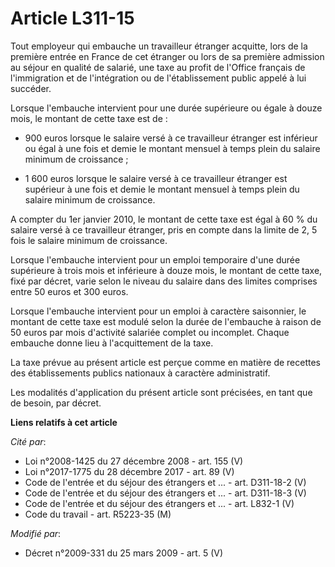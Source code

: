 # Article L311-15

Tout employeur qui embauche un travailleur étranger acquitte, lors de la première entrée en France de cet étranger ou lors de
sa première admission au séjour en qualité de salarié, une taxe au profit de l'Office français de l'immigration et de
l'intégration ou de l'établissement public appelé à lui succéder. 

Lorsque l'embauche intervient pour une durée supérieure ou égale à douze mois, le montant de cette taxe est de : 

- 900 euros lorsque le salaire versé à ce travailleur étranger est inférieur ou égal à une fois et demie le montant mensuel à
temps plein du salaire minimum de croissance ; 

- 1 600 euros lorsque le salaire versé à ce travailleur étranger est supérieur à une fois et demie le montant mensuel à temps
plein du salaire minimum de croissance. 

A compter du 1er janvier 2010, le montant de cette taxe est égal à 60 % du salaire versé à ce travailleur étranger, pris en
compte dans la limite de 2, 5 fois le salaire minimum de croissance. 

Lorsque l'embauche intervient pour un emploi temporaire d'une durée supérieure à trois mois et inférieure à douze mois, le
montant de cette taxe, fixé par décret, varie selon le niveau du salaire dans des limites comprises entre 50 euros et 300
euros. 

Lorsque l'embauche intervient pour un emploi à caractère saisonnier, le montant de cette taxe est modulé selon la durée de
l'embauche à raison de 50 euros par mois d'activité salariée complet ou incomplet. Chaque embauche donne lieu à
l'acquittement de la taxe. 

La taxe prévue au présent article est perçue comme en matière de recettes des établissements publics nationaux à caractère
administratif. 

Les modalités d'application du présent article sont précisées, en tant que de besoin, par décret.

**Liens relatifs à cet article**

_Cité par_:

  - Loi n°2008-1425 du 27 décembre 2008 - art. 155 (V)
  - Loi n°2017-1775 du 28 décembre 2017 - art. 89 (V)
  - Code de l'entrée et du séjour des étrangers et ... - art. D311-18-2 (V)
  - Code de l'entrée et du séjour des étrangers et ... - art. D311-18-3 (V)
  - Code de l'entrée et du séjour des étrangers et ... - art. L832-1 (V)
  - Code du travail - art. R5223-35 (M)

_Modifié par_:

  - Décret n°2009-331 du 25 mars 2009 - art. 5 (V)
